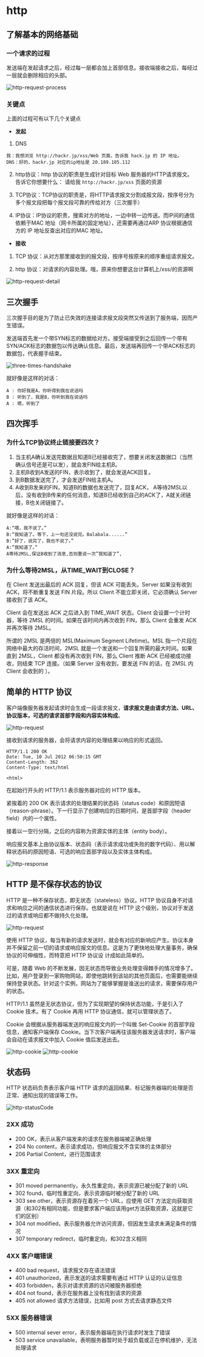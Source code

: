 # http

## 了解基本的网络基础

### 一个请求的过程

发送端在发起请求之后，经过每一层都会加上首部信息。接收端接收之后，每经过一层就会删除相应的头部。

![http-request-process](../public/assets/network-http-requestProcess.png)

### 关键点

上面的过程可有以下几个关键点

- **发起**

1. DNS 

```
我：我想浏览 http://hackr.jp/xss/Web 页面，告诉我 hack.jp 的 IP 地址。
DNS：好的，hackr.jp 对应的ip地址是 20.189.105.112
```

2. http协议：http 协议的职责是生成针对目标 Web 服务器的HTTP请求报文。告诉它你想要什么：
请给我 `http://hackr.jp/xss` 页面的资源

3. TCP协议：TCP协议的职责是，将HTTP请求报文分割成报文段，按序号分为多个报文段把每个报文段可靠的传给对方（三次握手）

4. IP协议：IP协议的职责，搜索对方的地址，一边中转一边传送。而IP间的通信依赖于MAC 地址（网卡所属的固定地址），还需要再通过ARP 协议根据通信方的 IP 地址反查出对应的MAC 地址。

- **接收**

1. TCP 协议：从对方那里接收到的报文段，按序号按原来的顺序重组请求报文。

2. http 协议：对请求的内容处理。哦，原来你想要这台计算机上/xss/的资源啊

![http-request-detail](../public/assets/network-http-requestDetail.png)

## 三次握手

三次握手目的是为了防止已失效的连接请求报文段突然又传送到了服务端，因而产生错误。

发送端首先发一个带SYN标志的数据给对方。接受端接受到之后回传一个带有SYN/ACK标志的数据包以传达确认信息。最后，发送端再回传一个带ACK标志的数据包，代表握手结束。

![three-times-handshake](../public/assets/network-http-threeTimesHandshake.png)

就好像是这样的对话：

```
A : 你好我是A，你听得到我在说话吗
B : 听到了，我是B，你听到我在说话吗
A : 嗯，听到了
```

## 四次挥手

### 为什么TCP协议终止链接要四次？

1. 当主机A确认发送完数据且知道B已经接收完了，想要关闭发送数据口（当然确认信号还是可以发），就会发FIN给主机B。
2. 主机B收到A发送的FIN，表示收到了，就会发送ACK回复。
3. 到B数据发送完了，才会发送FIN给主机A。
4. A收到B发来的FIN，知道B的数据也发送完了，回复ACK， A等待2MSL以后，没有收到B传来的任何消息，知道B已经收到自己的ACK了，A就关闭链接，B也关闭链接了。

就好像是这样的对话：

```
A:“喂，我不说了。”
B:“我知道了。等下，上一句还没说完。Balabala......”
B:”好了，说完了，我也不说了。”
A:”我知道了。”
A等待2MSL,保证B收到了消息,否则重说一次”我知道了”,
```

### 为什么等待2MSL，从TIME_WAIT到CLOSE？

在 Client 发送出最后的 ACK 回复，但该 ACK 可能丢失。Server 如果没有收到 ACK，将不断重复发送 FIN 片段。所以 Client 不能立即关闭，它必须确认 Server 接收到了该 ACK。

Client 会在发送出 ACK 之后进入到 TIME_WAIT 状态。Client 会设置一个计时器，等待 2MSL 的时间。如果在该时间内再次收到 FIN，那么 Client 会重发 ACK 并再次等待 2MSL。

所谓的 2MSL 是两倍的 MSL(Maximum Segment Lifetime)。MSL 指一个片段在网络中最大的存活时间，2MSL 就是一个发送和一个回复所需的最大时间。如果直到 2MSL，Client 都没有再次收到 FIN，那么 Client 推断 ACK 已经被成功接收，则结束 TCP 连接。（如果 Server 没有收到，要发送 FIN 的话，在 2MSL 内 Client 会收到的 ）。

## 简单的 HTTP 协议

客户端像服务器发起请求时会生成一段请求报文，**请求报文是由请求方法、URL、协议版本，可选的请求首部字段和内容实体构成**。

![http-request](../public/assets/network-http-request.png)

接收到请求的服务器，会将请求内容的处理结果以响应的形式返回。

```
HTTP/1.1 200 OK
Date: Tue, 10 Jul 2012 06:50:15 GMT
Content-Length: 362
Content-Type: text/html

<html>
```

在起始行开头的 HTTP/1.1 表示服务器对应的 HTTP 版本。

紧挨着的 200 OK 表示请求的处理结果的状态码（status code）和原因短语（reason-phrase）。下一行显示了创建响应的日期时间，是首部字段（header field）内的一个属性。

接着以一空行分隔，之后的内容称为资源实体的主体（entity body）。

响应报文基本上由协议版本、状态码（表示请求成功或失败的数字代码）、用以解释状态码的原因短语、可选的响应首部字段以及实体主体构成。

![http-response](../public/assets/network-http-response.png)

## HTTP 是不保存状态的协议

HTTP 是一种不保存状态，即无状态（stateless）协议。HTTP 协议自身不对请求和响应之间的通信状态进行保存。也就是说在 HTTP 这个级别，协议对于发送过的请求或响应都不做持久化处理。

![http-request](../public/assets/network-http-stateless.png)

使用 HTTP 协议，每当有新的请求发送时，就会有对应的新响应产生。协议本身并不保留之前一切的请求或响应报文的信息。这是为了更快地处理大量事务，确保协议的可伸缩性，而特意把 HTTP 协议设
计成如此简单的。

可是，随着 Web 的不断发展，因无状态而导致业务处理变得棘手的情况增多了。比如，用户登录到一家购物网站，即使他跳转到该站的其他页面后，也需要能继续保持登录状态。针对这个实例，网站为了能够掌握是谁送出的请求，需要保存用户的状态。

HTTP/1.1 虽然是无状态协议，但为了实现期望的保持状态功能，于是引入了 Cookie 技术。有了 Cookie 再用 HTTP 协议通信，就可以管理状态了。

Cookie 会根据从服务器端发送的响应报文内的一个叫做 Set-Cookie 的首部字段信息，通知客户端保存 Cookie。当下次客户端再往该服务器发送请求时，客户端会自动在请求报文中加入 Cookie 值后发送出去。

![http-cookie](../public/assets/network-http-cookie-1.png)
![http-cookie](../public/assets/network-http-cookie-2.png)

## 状态码

HTTP 状态码负责表示客户端 HTTP 请求的返回结果、标记服务器端的处理是否正常、通知出现的错误等工作。

![http-statusCode](../public/assets/network-http-statusCode.png)

### 2XX 成功

- 200 OK，表示从客户端发来的请求在服务器端被正确处理
- 204 No content，表示请求成功，但响应报文不含实体的主体部分
- 206 Partial Content，进行范围请求

### 3XX 重定向

- 301 moved permanently，永久性重定向，表示资源已被分配了新的 URL
- 302 found，临时性重定向，表示资源临时被分配了新的 URL
- 303 see other，表示资源存在着另一个 URL，应使用 GET 方法定向获取资源（和302有相同功能，但是要求客户端应该用get方法获取资源，这就是它们的区别）
- 304 not modified，表示服务器允许访问资源，但因发生请求未满足条件的情况
- 307 temporary redirect，临时重定向，和302含义相同

### 4XX 客户端错误

- 400 bad request，请求报文存在语法错误
- 401 unauthorized，表示发送的请求需要有通过 HTTP 认证的认证信息
- 403 forbidden，表示对请求资源的访问被服务器拒绝
- 404 not found，表示在服务器上没有找到请求的资源
- 405 not allowed 请求方法错误，比如用 post 方式去请求静态文件

### 5XX 服务器错误

- 500 internal sever error，表示服务器端在执行请求时发生了错误
- 503 service unavailable，表明服务器暂时处于超负载或正在停机维护，无法处理请求

